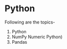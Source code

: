 # Python

Following are the topics-

1. Python 
2. NumPy Numeric Python)
3. Pandas
                    
  
